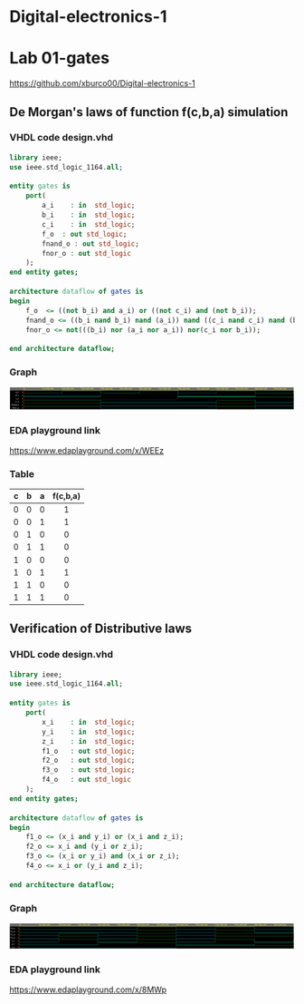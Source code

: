 # Digital-electronics-1

# Lab 01-gates

https://github.com/xburco00/Digital-electronics-1

## De Morgan's laws of function f(c,b,a) simulation

### VHDL code design.vhd
```vhdl
library ieee;               
use ieee.std_logic_1164.all;

entity gates is
    port(
        a_i    : in  std_logic;         
        b_i    : in  std_logic;
        c_i    : in  std_logic;        
        f_o  : out std_logic;         
        fnand_o : out std_logic;         
        fnor_o : out std_logic          
    );
end entity gates;

architecture dataflow of gates is
begin
    f_o  <= ((not b_i) and a_i) or ((not c_i) and (not b_i));
    fnand_o <= ((b_i nand b_i) nand (a_i)) nand ((c_i nand c_i) nand (b_i nand b_i));
    fnor_o <= not(((b_i) nor (a_i nor a_i)) nor(c_i nor b_i));

end architecture dataflow;
```

### Graph
![Screenshot with simulated time waveforms](Images/screenshot1.png)

### EDA playground link
https://www.edaplayground.com/x/WEEz

### Table
| c | b | a |f(c,b,a)|
|:-:|:-:|:-:|   :-:  |
| 0 | 0 | 0 |    1   |
| 0 | 0 | 1 |    1   |
| 0 | 1 | 0 |    0   |
| 0 | 1 | 1 |    0   |
| 1 | 0 | 0 |    0   |
| 1 | 0 | 1 |    1   |
| 1 | 1 | 0 |    0   |
| 1 | 1 | 1 |    0   |


## Verification of Distributive laws

### VHDL code design.vhd
```vhdl
library ieee;               
use ieee.std_logic_1164.all;

entity gates is
    port(
        x_i    : in  std_logic;
        y_i    : in  std_logic;
        z_i    : in  std_logic;
        f1_o   : out std_logic;
        f2_o   : out std_logic;
        f3_o   : out std_logic;         
        f4_o   : out std_logic          
    );
end entity gates;

architecture dataflow of gates is
begin
    f1_o <= (x_i and y_i) or (x_i and z_i);
    f2_o <= x_i and (y_i or z_i);
    f3_o <= (x_i or y_i) and (x_i or z_i);
    f4_o <= x_i or (y_i and z_i);

end architecture dataflow;
```

### Graph
![Screenshot with simulated time waveforms](Images/screenshot2.png)

### EDA playground link
https://www.edaplayground.com/x/8MWp
